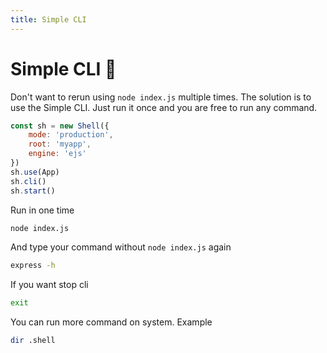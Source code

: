 ```yaml
---
title: Simple CLI
---
```

# Simple CLI :robot:
Don't want to rerun using `node index.js` multiple times. The solution is to use the Simple CLI. Just run it once and you are free to run any command.
```javascript {7}
const sh = new Shell({
	mode: 'production',
	root: 'myapp',
	engine: 'ejs'
})
sh.use(App)
sh.cli()
sh.start()
```
Run in one time
```bash
node index.js
```
And type your command without `node index.js` again
```bash
express -h
```
If you want stop cli
```bash
exit
```
You can run more command on system. Example
```bash
dir .shell
```